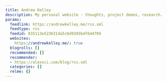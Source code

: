 ```yaml
---
title: Andrew Kelley
description: My personal website - thoughts, project demos, research.
params:
  feedlink: https://andrewkelley.me/rss.xml
  feedtype: rss
  feedid: 835113e523631da5c6d9393b4f644709
  websites:
    https://andrewkelley.me/: true
  blogrolls: []
  recommended: []
  recommender:
  - https://alexsci.com/blog/rss.xml
  categories: []
  relme: {}
---
```

